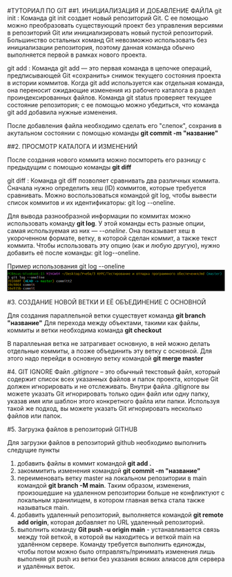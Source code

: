 #ТУТОРИАЛ ПО GIT
##1. ИНИЦИАЛИЗАЦИЯ И ДОБАВЛЕНИЕ ФАЙЛА
git init
: Команда git init создает новый репозиторий Git. С ее помощью можно преобразовать существующий проект без управления версиями в репозиторий Git или инициализировать новый пустой репозиторий. Большинство остальных команд Git невозможно использовать без инициализации репозитория, поэтому данная команда обычно выполняется первой в рамках нового проекта.

git add
: Команда git add — это первая команда в цепочке операций, предписывающей Git «сохранить» снимок текущего состояния проекта в истории коммитов. Когда git add используется как отдельная команда, она переносит ожидающие изменения из рабочего каталога в раздел проиндексированных файлов. Команда git status проверяет текущее состояние репозитория; с ее помощью можно убедиться, что команда git add добавила нужные изменения.

После добавления файла необходимо сделать его "слепок", сохранив в акутальном состоянии с помощью команды __git commit -m "название"__

##2. ПРОСМОТР КАТАЛОГА И ИЗМЕНЕНИЙ

После создания нового коммита можно посмтореть его разницу с предыдущим с помощью команды __git diff__

git diff
: Команда git diff позволяет сравнивать два различных коммита. Сначала нужно определить хеш (ID) коммитов, которые требуется сравнивать. Можно воспользоваться командой git log, чтобы вывести список коммитов и их идентификаторы:
git log --oneline.

Для вывода разнообразной информации по коммитах можно использовать команду __git log__. У этой команды есть разные опции, самая используемая из них — _--oneline_. Она показывает хеш в укороченном формате, ветку, в которой сделан коммит, а также текст коммита. Чтобы использовать эту опцию (как и любую другую), нужно добавить её после команды: git log--oneline.

Пример использования git log --oneline
![изображение](scrin.bmp)

#3. СОЗДАНИЕ НОВОЙ ВЕТКИ И ЕЁ ОБЪЕДИНЕНИЕ С ОСНОВНОЙ

Для создания параллельной ветки существует команда __git branch "название"__
Для перехода между объектами, такими как файлы, коммиты и ветки необходима команда __git checkout__

В параллеьная ветка не затрагивает основную, в ней можно делать отдельные коммиты, а позже объединить эту ветку с основной. 
Для этого надо перейди в основную ветку командой __git merge master__



#4. GIT IGNORE
Файл _.gitignore_ – это обычный текстовый файл, который содержит список всех указанных файлов и папок проекта, которые Git должен игнорировать и не отслеживать.
Внутри файла .gitignore вы можете указать Git игнорировать только один файл или одну папку, указав имя или шаблон этого конкретного файла или папки. Используя такой же подход, вы можете указать Git игнорировать несколько файлов или папок.

#5. Загрузка файлов в репозиторий GITHUB

Для загрузки файлов в репозиторий github необходимо выполнить следущие пункты
1. добавить файлы в коммит командой __git add .__
2. закоммитить изменения командой __git commit -m "название"__
3. переименовать ветку master на локальном репозитории в main командой __git branch -M main__. Таким образом, изменения, произошедшие на удаленном репозитории больше не конфликтуют с локальным хранилищем, в котором главная ветка стала также называться main.
4. добавить удаленный репозиторий, выполняется командой __git remote add origin__, которая добавляет по URL удаленный репозиторий. 
5. выполнить команду __Git push -u origin main__ - устанавливается связь между той веткой, в которой вы находитесь и веткой main на удалённом сервере. Команду требуется выполнить единожды, чтобы потом можно было отправлять/принимать изменения лишь выполняя git push из ветки без указания всяких алиасов для сервера и удалённых веток.
